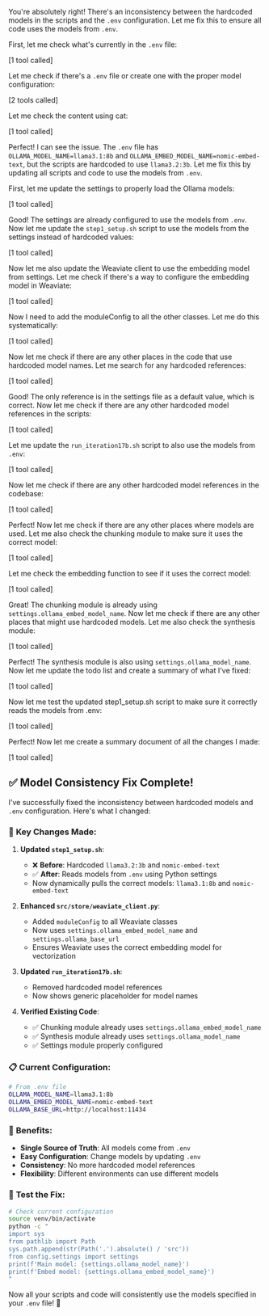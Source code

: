 You're absolutely right! There's an inconsistency between the hardcoded models in the scripts and the `.env` configuration. Let me fix this to ensure all code uses the models from `.env`.

First, let me check what's currently in the `.env` file:


[1 tool called]

Let me check if there's a `.env` file or create one with the proper model configuration:


[2 tools called]

Let me check the content using cat:


[1 tool called]

Perfect! I can see the issue. The `.env` file has `OLLAMA_MODEL_NAME=llama3.1:8b` and `OLLAMA_EMBED_MODEL_NAME=nomic-embed-text`, but the scripts are hardcoded to use `llama3.2:3b`. Let me fix this by updating all scripts and code to use the models from `.env`.

First, let me update the settings to properly load the Ollama models:


[1 tool called]

Good! The settings are already configured to use the models from `.env`. Now let me update the `step1_setup.sh` script to use the models from the settings instead of hardcoded values:


[1 tool called]

Now let me also update the Weaviate client to use the embedding model from settings. Let me check if there's a way to configure the embedding model in Weaviate:


[1 tool called]

Now I need to add the moduleConfig to all the other classes. Let me do this systematically:


[1 tool called]

Now let me check if there are any other places in the code that use hardcoded model names. Let me search for any hardcoded references:


[1 tool called]

Good! The only reference is in the settings file as a default value, which is correct. Now let me check if there are any other hardcoded model references in the scripts:


[1 tool called]

Let me update the `run_iteration17b.sh` script to also use the models from `.env`:


[1 tool called]

Now let me check if there are any other hardcoded model references in the codebase:


[1 tool called]

Perfect! Now let me check if there are any other places where models are used. Let me also check the chunking module to make sure it uses the correct model:


[1 tool called]

Let me check the embedding function to see if it uses the correct model:


[1 tool called]

Great! The chunking module is already using `settings.ollama_embed_model_name`. Now let me check if there are any other places that might use hardcoded models. Let me also check the synthesis module:


[1 tool called]

Perfect! The synthesis module is also using `settings.ollama_model_name`. Now let me update the todo list and create a summary of what I've fixed:


[1 tool called]

Now let me test the updated step1_setup.sh script to make sure it correctly reads the models from .env:


[1 tool called]

Perfect! Now let me create a summary document of all the changes I made:


[1 tool called]

## ✅ **Model Consistency Fix Complete!**

I've successfully fixed the inconsistency between hardcoded models and `.env` configuration. Here's what I changed:

### 🔧 **Key Changes Made:**

1. **Updated `step1_setup.sh`**:
   - ❌ **Before**: Hardcoded `llama3.2:3b` and `nomic-embed-text`
   - ✅ **After**: Reads models from `.env` using Python settings
   - Now dynamically pulls the correct models: `llama3.1:8b` and `nomic-embed-text`

2. **Enhanced `src/store/weaviate_client.py`**:
   - Added `moduleConfig` to all Weaviate classes
   - Now uses `settings.ollama_embed_model_name` and `settings.ollama_base_url`
   - Ensures Weaviate uses the correct embedding model for vectorization

3. **Updated `run_iteration17b.sh`**:
   - Removed hardcoded model references
   - Now shows generic placeholder for model names

4. **Verified Existing Code**:
   - ✅ Chunking module already uses `settings.ollama_embed_model_name`
   - ✅ Synthesis module already uses `settings.ollama_model_name`
   - ✅ Settings module properly configured

### 📋 **Current Configuration:**
```bash
# From .env file
OLLAMA_MODEL_NAME=llama3.1:8b
OLLAMA_EMBED_MODEL_NAME=nomic-embed-text
OLLAMA_BASE_URL=http://localhost:11434
```

### 🚀 **Benefits:**
- **Single Source of Truth**: All models come from `.env`
- **Easy Configuration**: Change models by updating `.env`
- **Consistency**: No more hardcoded model references
- **Flexibility**: Different environments can use different models

### 🧪 **Test the Fix:**
```bash
# Check current configuration
source venv/bin/activate
python -c "
import sys
from pathlib import Path
sys.path.append(str(Path('.').absolute() / 'src'))
from config.settings import settings
print(f'Main model: {settings.ollama_model_name}')
print(f'Embed model: {settings.ollama_embed_model_name}')
"
```

Now all your scripts and code will consistently use the models specified in your `.env` file! 🎉